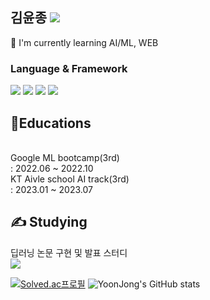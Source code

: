 김윤종 <a href="https://americanoisice.tistory.com/" target="_blank"><img src="https://img.shields.io/badge/americanoisice-20C997?style=flat&logo=Tistory&logoColor=6f4f28"/></a>
---
🐧 I'm currently learning AI/ML, WEB

### Language & Framework
<img src="https://img.shields.io/badge/Python-3776AB?style=flat&logo=Python&logoColor=white"/>  <img src="https://img.shields.io/badge/Django-092E20?style=flat&logo=Django&logoColor=white"/> <img src="https://img.shields.io/badge/PyTorch-EE4C2C?style=flat&logo=PyTorch&logoColor=white"/> <img src="https://img.shields.io/badge/docker-2496ED?style=flat&logo=Docker&logoColor=white"/>
## 🏫Educations
<br>Google ML bootcamp(3rd)
<br>: 2022.06 ~ 2022.10
<br>KT Aivle school AI track(3rd)
<br>: 2023.01 ~ 2023.07

## ✍️ Studying
딥러닝 논문 구현 및 발표 스터디
<br><a href="https://www.notion.so/gkswns3708/AI-DL-Study-e5cc40f62b86422b9967e48d246aba88" target="_blank"><img src="https://img.shields.io/badge/STUDY-000000?style=flat&logo=Notion&logoColor=white"/> 



[![Solved.ac프로필](http://mazassumnida.wtf/api/v2/generate_badge?boj=americanoisice)](https://solved.ac/americanoisice)
![YoonJong's GitHub stats](https://github-readme-stats.vercel.app/api?username=kyj098707&theme=vue&show_icons=true)
